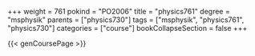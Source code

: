 +++
weight = 761
pokind = "PO2006"
title = "physics761"
degree = "msphysik"
parents = ["physics730"]
tags = ["msphysik", "physics761", "physics730"]
categories = ["course"]
bookCollapseSection = false
+++

{{< genCoursePage >}}
